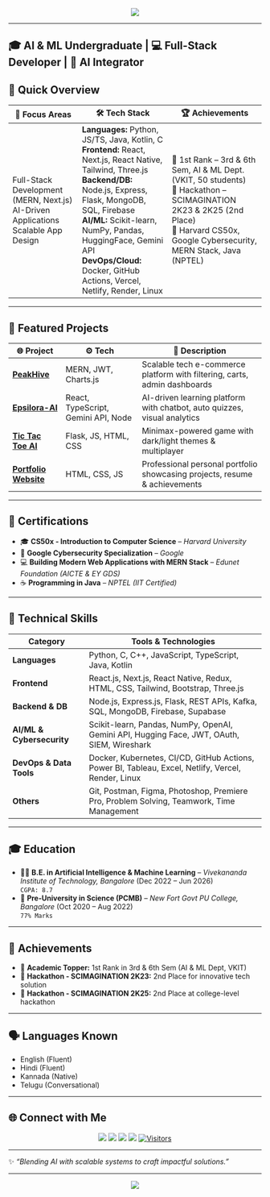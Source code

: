 <!-- Banner -->
<p align="center">
  <img src="https://capsule-render.vercel.app/api?type=waving&color=0:1E90FF,100:00BFFF&height=200&section=header&text=Hi%20👋%20I'm%20CHAMAN%20S&fontSize=40&fontColor=ffffff&animation=fadeIn" />
</p>

---
🎓 AI & ML Undergraduate | 💻 Full-Stack Developer | 🤖 AI Integrator  
---

## 📌 Quick Overview  
| 🎯 Focus Areas | 🛠️ Tech Stack | 🏆 Achievements |
|---------------|---------------|----------------|
| Full-Stack Development (MERN, Next.js) <br> AI-Driven Applications <br> Scalable App Design | **Languages:** Python, JS/TS, Java, Kotlin, C <br> **Frontend:** React, Next.js, React Native, Tailwind, Three.js <br> **Backend/DB:** Node.js, Express, Flask, MongoDB, SQL, Firebase <br> **AI/ML:** Scikit-learn, NumPy, Pandas, HuggingFace, Gemini API <br> **DevOps/Cloud:** Docker, GitHub Actions, Vercel, Netlify, Render, Linux | 🥇 1st Rank – 3rd & 6th Sem, AI & ML Dept. (VKIT, 50 students) <br> 🥈 Hackathon – SCIMAGINATION 2K23 & 2K25 (2nd Place) <br> 📜 Harvard CS50x, Google Cybersecurity, MERN Stack, Java (NPTEL) |

---

## 🚀 Featured Projects
| 🌐 Project | ⚙️ Tech | 📖 Description |
|------------|---------|----------------|
| [**PeakHive**](https://peakhive.vercel.app/) | MERN, JWT, Charts.js | Scalable tech e-commerce platform with filtering, carts, admin dashboards |
| [**Epsilora-AI**](http://epsilora.vercel.app/) | React, TypeScript, Gemini API, Node | AI-driven learning platform with chatbot, auto quizzes, visual analytics |
| [**Tic Tac Toe AI**](https://tictactoe-ai-chammy.vercel.app/) | Flask, JS, HTML, CSS | Minimax-powered game with dark/light themes & multiplayer |
| [**Portfolio Website**](https://portfolio-chaman.vercel.app/) | HTML, CSS, JS | Professional personal portfolio showcasing projects, resume & achievements |

---

## 🧠 Certifications
- 🎓 **CS50x - Introduction to Computer Science** – *Harvard University*  
- 🔐 **Google Cybersecurity Specialization** – *Google*  
- 💻 **Building Modern Web Applications with MERN Stack** – *Edunet Foundation (AICTE & EY GDS)*  
- ☕ **Programming in Java** – *NPTEL (IIT Certified)*  

---

## 🧩 Technical Skills
| Category | Tools & Technologies |
|-----------|----------------------|
| **Languages** | Python, C, C++, JavaScript, TypeScript, Java, Kotlin |
| **Frontend** | React.js, Next.js, React Native, Redux, HTML, CSS, Tailwind, Bootstrap, Three.js |
| **Backend & DB** | Node.js, Express.js, Flask, REST APIs, Kafka, SQL, MongoDB, Firebase, Supabase |
| **AI/ML & Cybersecurity** | Scikit-learn, Pandas, NumPy, OpenAI, Gemini API, Hugging Face, JWT, OAuth, SIEM, Wireshark |
| **DevOps & Data Tools** | Docker, Kubernetes, CI/CD, GitHub Actions, Power BI, Tableau, Excel, Netlify, Vercel, Render, Linux |
| **Others** | Git, Postman, Figma, Photoshop, Premiere Pro, Problem Solving, Teamwork, Time Management |

---

## 🎓 Education
- 🧑‍💻 **B.E. in Artificial Intelligence & Machine Learning** – *Vivekananda Institute of Technology, Bangalore* (Dec 2022 – Jun 2026)  
  `CGPA: 8.7`  
- 🧮 **Pre-University in Science (PCMB)** – *New Fort Govt PU College, Bangalore* (Oct 2020 – Aug 2022)  
  `77% Marks`

---

## 🏅 Achievements
- 🥇 **Academic Topper:** 1st Rank in 3rd & 6th Sem (AI & ML Dept, VKIT)  
- 🥈 **Hackathon - SCIMAGINATION 2K23:** 2nd Place for innovative tech solution  
- 🥈 **Hackathon - SCIMAGINATION 2K25:** 2nd Place at college-level hackathon  

---

## 🗣️ Languages Known
- English (Fluent)  
- Hindi (Fluent)  
- Kannada (Native)  
- Telugu (Conversational)

---

## 🌐 Connect with Me  
<p align="center">
  <a href="https://linkedin.com/in/chaman2003"><img src="https://img.shields.io/badge/LinkedIn-0A66C2?logo=linkedin&logoColor=white&style=for-the-badge"></a>
  <a href="https://github.com/chaman2003"><img src="https://img.shields.io/badge/GitHub-000?logo=github&logoColor=white&style=for-the-badge"></a>
  <a href="mailto:chamans7952@gmail.com"><img src="https://img.shields.io/badge/Email-D14836?logo=gmail&logoColor=white&style=for-the-badge"></a>
  <a href="https://portfolio-chaman.vercel.app/"><img src="https://img.shields.io/badge/Portfolio-FF7139?logo=firefox&logoColor=white&style=for-the-badge"></a>
  <a href="https://github.com/chaman2003"> <img src="https://visitor-badge.laobi.icu/badge?page_id=chaman2003" alt="Visitors"></a>
</p>

---

✨ *“Blending AI with scalable systems to craft impactful solutions.”*

---

<!-- Footer Banner -->
<p align="center">
  <img src="https://capsule-render.vercel.app/api?type=waving&color=0:1E90FF,100:00BFFF&height=100&section=footer"/>
</p>
